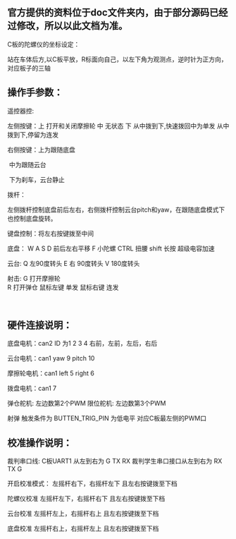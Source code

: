 ## 官方提供的资料位于doc文件夹内，由于部分源码已经过修改，所以以此文档为准。


C板的陀螺仪的坐标设定：

站在车体后方,以C板平放，R标面向自己，以左下角为观测点，逆时针为正方向，对应板子的三轴




## 操作手参数：

遥控器控:

左侧按键：上 打开和关闭摩擦轮
         中 无状态
         下 从中拨到下,快速拨回中为单发
            从中拨到下,停留为连发
​		  


右侧按键：上为跟随底盘

​		  中为跟随云台

​		  下为刹车，云台静止

拨杆：

左侧拨杆控制底盘前后左右，右侧拨杆控制云台pitch和yaw，在跟随底盘模式下也控制底盘旋转。





键盘控制：将左右按键拨至中间

底盘：
    W A S D 前后左右平移
    F 小陀螺 
    CTRL 扭腰
    shift 长按 超级电容加速

云台:
    Q 左90度转头 E 右 90度转头 V 180度转头

射击: 
    G 打开摩擦轮  
    R 打开弹仓
    鼠标左键 单发 鼠标右键 连发




​	



## 硬件连接说明：

底盘电机：can2  ID 为1 2 3 4 右前，左前，左后，右后

云台电机：can1 yaw 9 pitch 10 

摩擦轮电机：can1 left 5 right 6

拨盘电机：can1 7

弹仓舵机: 左边数第2个PWM
限位舵机: 左边数第3个PWM  


射弹 触发条件为  BUTTEN_TRIG_PIN 为低电平 对应C板最左侧的PWM口
        








## 校准操作说明：
裁判串口线: C板UART1 从左到右为 G TX RX
裁判学生串口接口从左到右为 RX TX G




开启校准模式：    左摇杆右下，右摇杆左下  且左右按键拨至下档

陀螺仪校准           左摇杆左下，右摇杆右下  且左右按键拨至下档

云台校准               左摇杆左上，右摇杆右上  且左右按键拨至下档

底盘校准             左摇杆右上，右摇杆左上   且左右按键拨至下档


